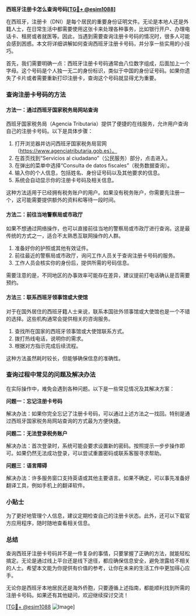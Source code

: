 **西班牙注册卡怎么查询号码[[TG💪+ @esim1088](https://t.me/s/esim1088)]**

在西班牙，注册卡（DNI）是每个居民的重要身份证明文件。无论是本地人还是外籍人士，在日常生活中都需要使用这张卡来处理各种事务，比如银行开户、办理电话卡、租房或者就医等。因此，当遇到需要查询注册卡号码的情况时，很多人可能会感到困惑。本文将详细讲解如何查询西班牙注册卡号码，并分享一些实用的小技巧。

首先，我们需要明确一点：西班牙注册卡号码通常由八位数字组成，后面加上一个字母。这个号码是个人独一无二的身份标识，类似于中国的身份证号码。如果你遗失了卡片或者需要重新打印注册卡，查询这个号码就显得尤为重要。

### 查询注册卡号码的方法

#### 方法一：通过西班牙国家税务局网站查询

西班牙国家税务局（Agencia Tributaria）提供了便捷的在线服务，允许用户查询自己的注册卡号码。以下是具体步骤：

1. 打开浏览器并访问西班牙国家税务局官网（https://www.agenciatributaria.gob.es）。
2. 在首页找到“Servicios al ciudadano”（公民服务）部分，点击进入。
3. 在弹出的菜单中选择“Consulta de datos fiscales”（税务数据查询）。
4. 输入你的个人信息，包括姓名、身份证号码以及其他要求的信息。
5. 系统会自动显示你的注册卡号码及相关信息。

这种方法适用于已经拥有税务账户的用户。如果没有税务账户，你需要先注册一个，这可能需要提供额外的资料和等待一段时间。

#### 方法二：前往当地警察局或市政厅

如果不想通过网络操作，也可以直接前往当地的警察局或市政厅进行查询。这是最传统的方式之一，适合不太熟悉互联网操作的人群。

1. 准备好你的护照或其他有效证件。
2. 前往最近的警察局或市政厅，询问工作人员关于查询注册卡号码的服务。
3. 工作人员会核实你的身份后，提供所需的号码信息。

需要注意的是，不同地区的办事效率可能存在差异，建议提前打电话确认是否需要预约。

#### 方法三：联系西班牙领事馆或大使馆

对于在国外居住的西班牙籍人士来说，联系本国驻外领事馆或大使馆也是一个不错的选择。这些机构通常会提供相关的咨询服务。

1. 查找所在国家的西班牙领事馆或大使馆联系方式。
2. 拨打热线电话，说明你的需求。
3. 根据对方指示完成后续流程。

这种方法虽然耗时较长，但能够确保信息的准确性。

### 查询过程中常见的问题及解决办法

在实际操作中，难免会遇到各种问题。以下是一些常见情况及其解决方案：

**问题一：忘记注册卡号码**

解决办法：如果你完全忘记了注册卡号码，可以通过上述方法之一找回。特别是通过西班牙国家税务局网站查询的方式最为方便快捷。

**问题二：无法登录税务账户**

解决办法：首次登录时，系统可能会要求设置新的密码。按照提示一步步操作即可。如果仍然无法成功登录，可以尝试重置密码或联系客服寻求帮助。

**问题三：语言障碍**

解决办法：许多服务窗口支持英语或其他主要语言。如果不确定，可以事先准备好翻译工具，例如手机上的翻译软件。

### 小贴士

为了更好地管理个人信息，建议定期检查自己的注册卡状态。此外，还可以下载官方应用程序，随时随地查看相关信息。

### 总结

查询西班牙注册卡号码并不是一件复杂的事情，只要掌握了正确的方法，就能轻松搞定。无论是通过线上平台还是线下途径，都应确保信息安全，避免泄露给不相关的人士。希望本文能为你提供有价值的参考，让你在未来的生活工作中更加得心应手。

无论你是西班牙本地居民还是海外侨胞，只要遵循上述指南，都能顺利找到所需的注册卡号码。如果还有其他疑问，欢迎继续探讨交流！

[[TG💪+ @esim1088](https://t.me/s/esim1088) ![Image](https://i.postimg.cc/4NQfJmqS/Snipaste-2025-05-13-00-14-12.png)]